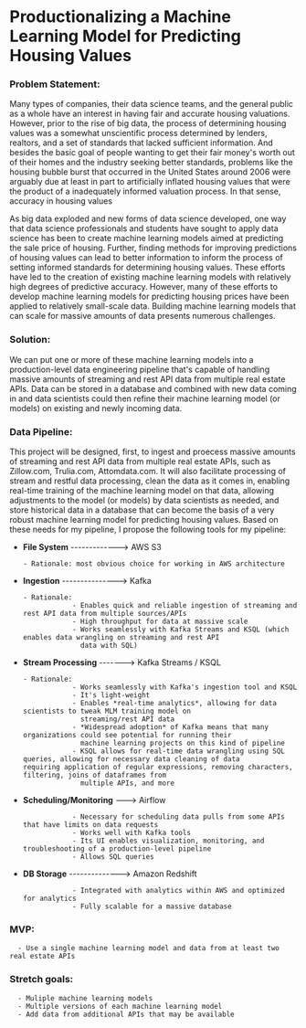# Productionalizing a Machine Learning Model for Predicting Housing Values

### Problem Statement:

Many types of companies, their data science teams, and the general public as a whole have an interest in having fair and accurate housing valuations. However, prior to the rise of big data, the process of determining housing values was a somewhat unscientific process determined by lenders, realtors, and a set of standards that lacked sufficient information. And besides the basic goal of people wanting to get their fair money's worth out of their homes and the industry seeking better standards, problems like the housing bubble burst that occurred in the United States around 2006 were arguably due at least in part to artificially inflated housing values that were the product of a inadequately informed valuation process. In that sense, accuracy in housing values

As big data exploded and new forms of data science developed, one way that data science professionals and students have sought to apply data science has been to create machine learning models aimed at predicting the sale price of housing. Further, finding methods for improving predictions of housing values can lead to better information to inform the process of setting informed standards for determining housing values. These  efforts have led to the creation of existing machine learning models with relatively high degrees of predictive accuracy. However, many of these efforts to develop machine learning models for predicting housing prices have been applied to relatively small-scale data. Building machine learning models that can scale for massive amounts of data presents numerous challenges.

### Solution:

We can put one or more of these machine learning models into a production-level data engineering pipeline that's capable of handling massive amounts of streaming and rest API data from multiple real estate APIs. Data can be stored in a database and combined with new data coming in and data scientists could then refine their machine learning model (or models) on existing and newly incoming data.


### Data Pipeline:

This project will be designed, first, to ingest and proecess massive amounts of streaming and rest API data from multiple real estate APIs, such as Zillow.com, Trulia.com, Attomdata.com. It will also facilitate processing of stream and restful data processing, clean the data as it comes in, enabling real-time training of the machine learning model on that data, allowing adjustments to the model (or models) by data scientists as needed, and store historical data in a database that can become the basis of a very robust machine learning model for predicting housing values.  Based on these needs for my pipeline, I propose the following tools for my pipeline:

- **File System** -------------> AWS S3 

      - Rationale: most obvious choice for working in AWS architecture


- **Ingestion** ---------------> Kafka

      - Rationale:
                  - Enables quick and reliable ingestion of streaming and rest API data from multiple sources/APIs
                  - High throughput for data at massive scale
                  - Works seamlessly with Kafka Streams and KSQL (which enables data wrangling on streaming and rest API  
                    data with SQL)


- **Stream Processing** -------> Kafka Streams / KSQL
                  
      - Rationale:
                  - Works seamlessly with Kafka's ingestion tool and KSQL
                  - It's light-weight
                  - Enables *real-time analytics*, allowing for data scientists to tweak MLM training model on 
                    streaming/rest API data
                  - *Widespread adoption* of Kafka means that many organizations could see potential for running their  
                    machine learning projects on this kind of pipeline
                  - KSQL allows for real-time data wrangling using SQL queries, allowing for necessary data cleaning of data                     requiring application of regular expressions, removing characters, filtering, joins of dataframes from
                    multiple APIs, and more 
                    

- **Scheduling/Monitoring** ---> Airflow

                  - Necessary for scheduling data pulls from some APIs that have limits on data requests
                  - Works well with Kafka tools
                  - Its UI enables visualization, monitoring, and troubleshooting of a production-level pipeline
                  - Allows SQL queries
               

- **DB Storage** --------------> Amazon Redshift

                  - Integrated with analytics within AWS and optimized for analytics
                  - Fully scalable for a massive database


### MVP:

      - Use a single machine learning model and data from at least two real estate APIs

### Stretch goals: 

      - Muliple machine learning models
      - Multiple versions of each machine learning model
      - Add data from additional APIs that may be available
      

